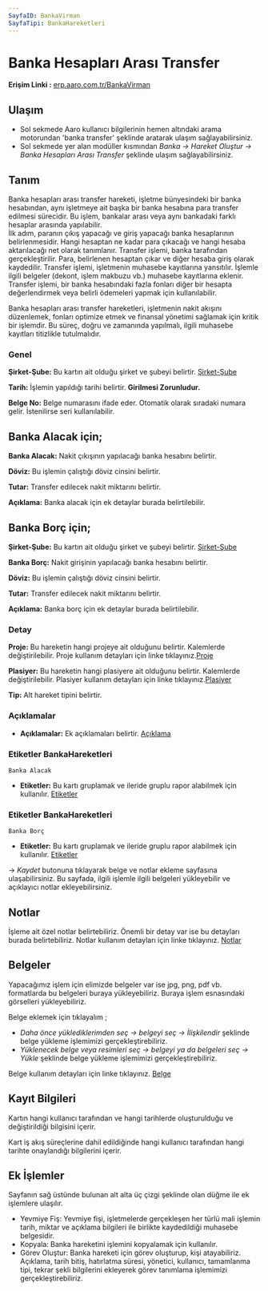 ```yaml
---
SayfaID: BankaVirman
SayfaTipi: BankaHareketleri
---
```


# Banka Hesapları Arası Transfer

**Erişim Linki :** [erp.aaro.com.tr/BankaVirman](erp.aaro.com.tr/BankaVirman)

## Ulaşım 

- Sol sekmede Aaro kullanıcı bilgilerinin hemen altındaki arama motorundan 'banka transfer' şeklinde aratarak ulaşım sağlayabilirsiniz.
- Sol sekmede yer alan modüller kısmından *Banka -> Hareket Oluştur -> Banka Hesapları Arası Transfer* şeklinde ulaşım sağlayabilirsiniz.

## Tanım

Banka hesapları arası transfer hareketi, işletme bünyesindeki bir banka hesabından, aynı işletmeye ait başka bir banka hesabına para transfer edilmesi sürecidir. 
Bu işlem, bankalar arası veya aynı bankadaki farklı hesaplar arasında yapılabilir.  
İlk adım, paranın çıkış yapacağı ve giriş yapacağı banka hesaplarının belirlenmesidir. Hangi hesaptan ne kadar para çıkacağı ve hangi hesaba aktarılacağı net olarak tanımlanır.
Transfer işlemi, banka tarafından gerçekleştirilir. Para, belirlenen hesaptan çıkar ve diğer hesaba giriş olarak kaydedilir.
Transfer işlemi, işletmenin muhasebe kayıtlarına yansıtılır. İşlemle ilgili belgeler (dekont, işlem makbuzu vb.) muhasebe kayıtlarına eklenir.
Transfer işlemi, bir banka hesabındaki fazla fonları diğer bir hesapta değerlendirmek veya belirli ödemeleri yapmak için kullanılabilir.

Banka hesapları arası transfer hareketleri, işletmenin nakit akışını düzenlemek, fonları optimize etmek ve finansal yönetimi sağlamak için kritik bir işlemdir. 
Bu süreç, doğru ve zamanında yapılmalı, ilgili muhasebe kayıtları titizlikle tutulmalıdır.

### Genel 

**Şirket-Şube:** Bu kartın ait olduğu şirket ve şubeyi belirtir. [Şirket-Şube](../TemelOzellikler/SirketSubeHareket.md)

**Tarih:** İşlemin yapıldığı tarihi belirtir. **Girilmesi Zorunludur.**

**Belge No:** Belge numarasını ifade eder. Otomatik olarak sıradaki numara gelir. İstenilirse seri kullanılabilir.

## Banka Alacak için;

**Banka Alacak:** Nakit çıkışının yapılacağı banka hesabını belirtir.

**Döviz:** Bu işlemin çalıştığı döviz cinsini belirtir.
	
**Tutar:** Transfer edilecek nakit miktarını belirtir.

**Açıklama:** Banka alacak için ek detaylar burada belirtilebilir. 

## Banka Borç için;

**Şirket-Şube:** Bu kartın ait olduğu şirket ve şubeyi belirtir. [Şirket-Şube](../TemelOzellikler/SirketSubeHareket.md)

**Banka Borç:** Nakit girişinin yapılacağı banka hesabını belirtir.

**Döviz:** Bu işlemin çalıştığı döviz cinsini belirtir.

**Tutar:** Transfer edilecek nakit miktarını belirtir.

**Açıklama:** Banka borç için ek detaylar burada belirtilebilir. 

### Detay

**Proje:** Bu hareketin hangi projeye ait olduğunu belirtir. Kalemlerde değiştirilebilir. Proje kullanım detayları için linke tıklayınız.[Proje](../TemelOzellikler/Proje.md)

**Plasiyer:** Bu hareketin hangi plasiyere ait olduğunu belirtir. Kalemlerde değiştirilebilir. Plasiyer kullanım detayları için linke tıklayınız.[Plasiyer](../TemelOzellikler/Plasiyer.md)

**Tip:** Alt hareket tipini belirtir.

### Açıklamalar

- **Açıklamalar:** Ek açıklamaları belirtir. [Açıklama](../TemelOzellikler/Aciklama.md)

### Etiketler BankaHareketleri
	Banka Alacak

- **Etiketler:** Bu kartı gruplamak ve ileride gruplu rapor alabilmek için kullanılır. [Etiketler](../TemelOzellikler/Etiketler.md)

### Etiketler BankaHareketleri
	Banka Borç

- **Etiketler:** Bu kartı gruplamak ve ileride gruplu rapor alabilmek için kullanılır. [Etiketler](../TemelOzellikler/Etiketler.md)

-> *Kaydet* butonuna tıklayarak belge ve notlar ekleme sayfasına ulaşabilirsiniz. 
Bu sayfada, ilgili işlemle ilgili belgeleri yükleyebilir ve açıklayıcı notlar ekleyebilirsiniz.

## Notlar 

İşleme ait özel notlar belirtebiliriz. 
Önemli bir detay var ise bu detayları burada belirtebiliriz.
Notlar kullanım detayları için linke tıklayınız. [Notlar](../TemelOzellikler/Notlar.md)

## Belgeler

Yapacağımız işlem için elimizde belgeler var ise jpg, png, pdf vb. formatlarda bu belgeleri buraya yükleyebiliriz.
Buraya işlem esnasındaki görselleri yükleyebiliriz.

Belge eklemek için tıklayalım ;

- *Daha önce yüklediklerimden seç -> belgeyi seç -> İlişkilendir* şeklinde belge yükleme işlemimizi gerçekleştirebiliriz.
- *Yüklenecek belge veya resimleri seç -> belgeyi ya da belgeleri seç -> Yükle* şeklinde belge yükleme işlemimizi gerçekleştirebiliriz.

Belge kullanım detayları için linke tıklayınız. [Belge](../TemelOzellikler/Belgeler.md)

## Kayıt Bilgileri

Kartın hangi kullanıcı tarafından ve hangi tarihlerde oluşturulduğu ve değiştirildiği bilgisini içerir.

Kart iş akış süreçlerine dahil edildiğinde hangi kullanıcı tarafından hangi tarihte onaylandığı bilgilerini içerir. 

## Ek İşlemler

 Sayfanın sağ üstünde bulunan alt alta üç çizgi şeklinde olan düğme ile ek işlemlere ulaşılır.
- Yevmiye Fiş: Yevmiye fişi, işletmelerde gerçekleşen her türlü mali işlemin tarih, miktar ve açıklama bilgileri ile birlikte kaydedildiği muhasebe belgesidir.
- Kopyala: Banka hareketini işlemini kopyalamak için kullanılır.
- Görev Oluştur: Banka hareketi için görev oluşturup, kişi atayabiliriz. Açıklama, tarih bitiş, hatırlatma süresi, yönetici, kullanıcı, tamamlanma tipi, tekrar şekli bilgilerini ekleyerek görev tanımlama işlemimizi gerçekleştirebiliriz.


